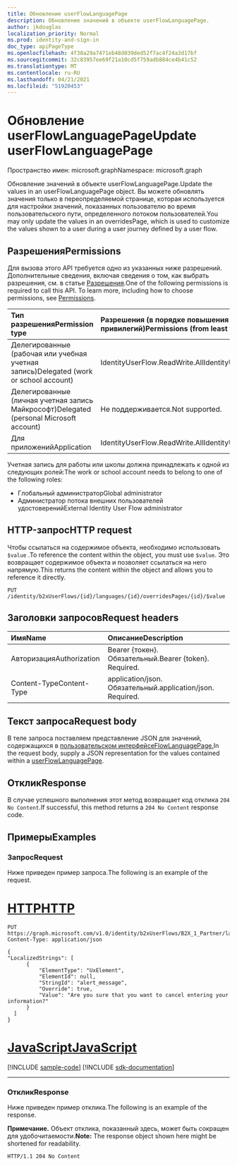 ```yaml
---
title: Обновление userFlowLanguagePage
description: Обновление значений в объекте userFlowLanguagePage.
author: jkdouglas
localization_priority: Normal
ms.prod: identity-and-sign-in
doc_type: apiPageType
ms.openlocfilehash: 4f38a29a7471eb48d039ded52f7ac4f24a3d17bf
ms.sourcegitcommit: 32c83957ee69f21a10cd5f759adb884ce4b41c52
ms.translationtype: MT
ms.contentlocale: ru-RU
ms.lasthandoff: 04/21/2021
ms.locfileid: "51920453"
---
```

# <a name="update-userflowlanguagepage"></a><span data-ttu-id="70293-103">Обновление userFlowLanguagePage</span><span class="sxs-lookup"><span data-stu-id="70293-103">Update userFlowLanguagePage</span></span>

<span data-ttu-id="70293-104">Пространство имен: microsoft.graph</span><span class="sxs-lookup"><span data-stu-id="70293-104">Namespace: microsoft.graph</span></span>

<span data-ttu-id="70293-105">Обновление значений в объекте userFlowLanguagePage.</span><span class="sxs-lookup"><span data-stu-id="70293-105">Update the values in an userFlowLanguagePage object.</span></span> <span data-ttu-id="70293-106">Вы можете обновлять значения только в переопределяемой странице, которая используется для настройки значений, показанных пользователю во время пользовательского пути, определенного потоком пользователей.</span><span class="sxs-lookup"><span data-stu-id="70293-106">You may only update the values in an overridesPage, which is used to customize the values shown to a user during a user journey defined by a user flow.</span></span>

## <a name="permissions"></a><span data-ttu-id="70293-107">Разрешения</span><span class="sxs-lookup"><span data-stu-id="70293-107">Permissions</span></span>

<span data-ttu-id="70293-p102">Для вызова этого API требуется одно из указанных ниже разрешений. Дополнительные сведения, включая сведения о том, как выбрать разрешения, см. в статье [Разрешения](/graph/permissions-reference).</span><span class="sxs-lookup"><span data-stu-id="70293-p102">One of the following permissions is required to call this API. To learn more, including how to choose permissions, see [Permissions](/graph/permissions-reference).</span></span>

|<span data-ttu-id="70293-110">Тип разрешения</span><span class="sxs-lookup"><span data-stu-id="70293-110">Permission type</span></span>      | <span data-ttu-id="70293-111">Разрешения (в порядке повышения привилегий)</span><span class="sxs-lookup"><span data-stu-id="70293-111">Permissions (from least to most privileged)</span></span>              |
|:--------------------|:---------------------------------------------------------|
|<span data-ttu-id="70293-112">Делегированные (рабочая или учебная учетная запись)</span><span class="sxs-lookup"><span data-stu-id="70293-112">Delegated (work or school account)</span></span>|<span data-ttu-id="70293-113">IdentityUserFlow.ReadWrite.All</span><span class="sxs-lookup"><span data-stu-id="70293-113">IdentityUserFlow.ReadWrite.All</span></span>|
|<span data-ttu-id="70293-114">Делегированные (личная учетная запись Майкрософт)</span><span class="sxs-lookup"><span data-stu-id="70293-114">Delegated (personal Microsoft account)</span></span>| <span data-ttu-id="70293-115">Не поддерживается.</span><span class="sxs-lookup"><span data-stu-id="70293-115">Not supported.</span></span>|
|<span data-ttu-id="70293-116">Для приложений</span><span class="sxs-lookup"><span data-stu-id="70293-116">Application</span></span>|<span data-ttu-id="70293-117">IdentityUserFlow.ReadWrite.All</span><span class="sxs-lookup"><span data-stu-id="70293-117">IdentityUserFlow.ReadWrite.All</span></span>|

<span data-ttu-id="70293-118">Учетная запись для работы или школы должна принадлежать к одной из следующих ролей:</span><span class="sxs-lookup"><span data-stu-id="70293-118">The work or school account needs to belong to one of the following roles:</span></span>

* <span data-ttu-id="70293-119">Глобальный администратор</span><span class="sxs-lookup"><span data-stu-id="70293-119">Global administrator</span></span>
* <span data-ttu-id="70293-120">Администратор потока внешних пользователей удостоверений</span><span class="sxs-lookup"><span data-stu-id="70293-120">External Identity User Flow administrator</span></span>

## <a name="http-request"></a><span data-ttu-id="70293-121">HTTP-запрос</span><span class="sxs-lookup"><span data-stu-id="70293-121">HTTP request</span></span>

<span data-ttu-id="70293-122">Чтобы ссылаться на содержимое объекта, необходимо использовать `$value` .</span><span class="sxs-lookup"><span data-stu-id="70293-122">To reference the content within the object, you must use `$value`.</span></span> <span data-ttu-id="70293-123">Это возвращает содержимое объекта и позволяет ссылаться на него напрямую.</span><span class="sxs-lookup"><span data-stu-id="70293-123">This returns the content within the object and allows you to reference it directly.</span></span>

<!-- {
  "blockType": "ignored"
}
-->

``` http
PUT /identity/b2xUserFlows/{id}/languages/{id}/overridesPages/{id}/$value
```

## <a name="request-headers"></a><span data-ttu-id="70293-124">Заголовки запросов</span><span class="sxs-lookup"><span data-stu-id="70293-124">Request headers</span></span>

|<span data-ttu-id="70293-125">Имя</span><span class="sxs-lookup"><span data-stu-id="70293-125">Name</span></span>|<span data-ttu-id="70293-126">Описание</span><span class="sxs-lookup"><span data-stu-id="70293-126">Description</span></span>|
|:---|:---|
|<span data-ttu-id="70293-127">Авторизация</span><span class="sxs-lookup"><span data-stu-id="70293-127">Authorization</span></span>|<span data-ttu-id="70293-p104">Bearer {токен}. Обязательный.</span><span class="sxs-lookup"><span data-stu-id="70293-p104">Bearer {token}. Required.</span></span>|
|<span data-ttu-id="70293-130">Content-Type</span><span class="sxs-lookup"><span data-stu-id="70293-130">Content-Type</span></span>|<span data-ttu-id="70293-p105">application/json. Обязательный.</span><span class="sxs-lookup"><span data-stu-id="70293-p105">application/json. Required.</span></span>|

## <a name="request-body"></a><span data-ttu-id="70293-133">Текст запроса</span><span class="sxs-lookup"><span data-stu-id="70293-133">Request body</span></span>

<span data-ttu-id="70293-134">В теле запроса поставляем представление JSON для значений, содержащихся в [пользовательском интерфейсеFlowLanguagePage.](../resources/userflowlanguagepage.md)</span><span class="sxs-lookup"><span data-stu-id="70293-134">In the request body, supply a JSON representation for the values contained within a [userFlowLanguagePage](../resources/userflowlanguagepage.md).</span></span>

## <a name="response"></a><span data-ttu-id="70293-135">Отклик</span><span class="sxs-lookup"><span data-stu-id="70293-135">Response</span></span>

<span data-ttu-id="70293-136">В случае успешного выполнения этот метод возвращает код отклика `204 No Content`.</span><span class="sxs-lookup"><span data-stu-id="70293-136">If successful, this method returns a `204 No Content` response code.</span></span>

## <a name="examples"></a><span data-ttu-id="70293-137">Примеры</span><span class="sxs-lookup"><span data-stu-id="70293-137">Examples</span></span>

### <a name="request"></a><span data-ttu-id="70293-138">Запрос</span><span class="sxs-lookup"><span data-stu-id="70293-138">Request</span></span>

<span data-ttu-id="70293-139">Ниже приведен пример запроса.</span><span class="sxs-lookup"><span data-stu-id="70293-139">The following is an example of the request.</span></span>


# <a name="http"></a>[<span data-ttu-id="70293-140">HTTP</span><span class="sxs-lookup"><span data-stu-id="70293-140">HTTP</span></span>](#tab/http)
<!-- {
  "blockType": "request",
  "name": "update_overridespages"
}
-->

``` http
PUT https://graph.microsoft.com/v1.0/identity/b2xUserFlows/B2X_1_Partner/languages/en/overridesPages/selfasserted1_1/$value
Content-Type: application/json

{
"LocalizedStrings": [
      {
          "ElementType": "UxElement",
          "ElementId": null,
          "StringId": "alert_message",
          "Override": true,
          "Value": "Are you sure that you want to cancel entering your information?"
      }
  ]
}
```
# <a name="javascript"></a>[<span data-ttu-id="70293-141">JavaScript</span><span class="sxs-lookup"><span data-stu-id="70293-141">JavaScript</span></span>](#tab/javascript)
[!INCLUDE [sample-code](../includes/snippets/javascript/update-overridespages-javascript-snippets.md)]
[!INCLUDE [sdk-documentation](../includes/snippets/snippets-sdk-documentation-link.md)]

---


### <a name="response"></a><span data-ttu-id="70293-142">Отклик</span><span class="sxs-lookup"><span data-stu-id="70293-142">Response</span></span>

<span data-ttu-id="70293-143">Ниже приведен пример отклика.</span><span class="sxs-lookup"><span data-stu-id="70293-143">The following is an example of the response.</span></span>

<span data-ttu-id="70293-144">**Примечание.** Объект отклика, показанный здесь, может быть сокращен для удобочитаемости.</span><span class="sxs-lookup"><span data-stu-id="70293-144">**Note:** The response object shown here might be shortened for readability.</span></span>
<!-- {
  "blockType": "response",
  "truncated": true
}
-->

``` http
HTTP/1.1 204 No Content
```

